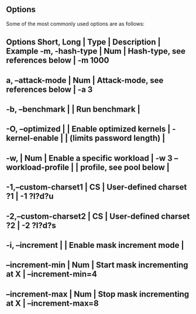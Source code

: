 ## Options
Some of the most commonly used options are as follows:

Options Short, Long | Type | Description                       | Example
-m, -hash-type      | Num  | Hash-type, see references below   | -m 1000
-----------------------------------------------------------------------------------
a, –attack-mode     | Num  | Attack-mode, see references below | -a 3
-----------------------------------------------------------------------------------
-b, –benchmark      |      | Run benchmark                     |
-----------------------------------------------------------------------------------
-O, –optimized      |      | Enable optimized kernels          |
-kernel-enable      |      | (limits password length)          |
-----------------------------------------------------------------------------------
-w,                 | Num  | Enable a specific workload        | -w 3
–workload-profile   |      | profile, see pool below           |
-----------------------------------------------------------------------------------
-1,–custom-charset1 |  CS  | User-defined charset ?1           | -1 ?l?d?u
-----------------------------------------------------------------------------------
-2,–custom-charset2 |  CS  | User-defined charset ?2           | -2 ?l?d?s
-----------------------------------------------------------------------------------
-i, –increment      |      | Enable mask increment mode        |
-----------------------------------------------------------------------------------
–increment-min      | Num  | Start mask incrementing at X      | –increment-min=4
-----------------------------------------------------------------------------------
–increment-max      | Num  | Stop mask incrementing at X       | –increment-max=8
-----------------------------------------------------------------------------------

